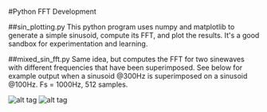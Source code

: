 #Python FFT Development

##sin_plotting.py
This python program uses numpy and matplotlib to generate a simple sinusoid, compute its FFT, and plot the results. It's a good sandbox for experimentation and learning.

##mixed_sin_fft.py
Same idea, but computes the FFT for two sinewaves with different frequencies that have been superimposed. See below for example output when a sinusoid @300Hz is superimposed on a sinusoid @100Hz. Fs = 1000Hz, 512 samples.

![alt tag](https://github.com/sarthakjagetia/Teach-me-how-to-sing/blob/python_fft/100hz_300Hz_time.png)
![alt tag](https://github.com/sarthakjagetia/Teach-me-how-to-sing/blob/python_fft/100hz_300hz_freq.png)
